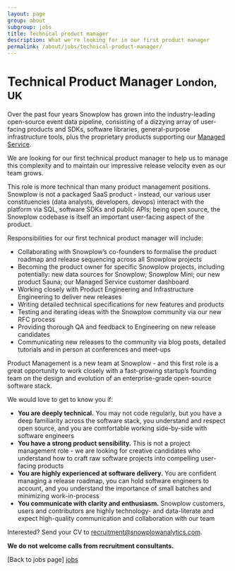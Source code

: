 ```yaml
---
layout: page
group: about
subgroup: jobs
title: Technical product manager
description: What we're looking for in our first product manager
permalink: /about/jobs/technical-product-manager/
---
```


<h1>Technical Product Manager <small>London, UK</small></h1>

Over the past four years Snowplow has grown into the industry-leading open-source event data pipeline, consisting of a dizzying array of user-facing products and SDKs, software libraries, general-purpose infrastructure tools, plus the proprietary products supporting our [Managed Service](http://snowplowanalytics.com/trial/).

We are looking for our first technical product manager to help us to manage this complexity and to maintain our impressive release velocity even as our team grows.

This role is more technical than many product management positions. Snowplow is not a packaged SaaS product - instead, our various user constituencies (data analysts, developers, devops) interact with the platform via SQL, software SDKs and public APIs; being open source, the Snowplow codebase is itself an important user-facing aspect of the product.

Responsibilities for our first technical product manager will include:

* Collaborating with Snowplow’s co-founders to formalise the product roadmap and release sequencing across all Snowplow projects
* Becoming the product owner for specific Snowplow projects, including potentially: new data sources for Snowplow; Snowplow Mini; our new product Sauna; our Managed Service customer dashboard
* Working closely with Product Engineering and Infrastructure Engineering to deliver new releases
* Writing detailed technical specifications for new features and products
* Testing and iterating ideas with the Snowplow community via our new RFC process
* Providing thorough QA and feedback to Engineering on new release candidates
* Communicating new releases to the community via blog posts, detailed tutorials and in person at conferences and meet-ups 

Product Management is a new team at Snowplow - and this first role is a great opportunity to work closely with a fast-growing startup’s founding team on the design and evolution of an enterprise-grade open-source software stack.

We would love to get to know you if:

* **You are deeply technical.** You may not code regularly, but you have a deep familiarity across the software stack, you understand and respect open source, and you are comfortable working side-by-side with software engineers
* **You have a strong product sensibility.** This is not a project management role - we are looking for creative candidates who understand how to craft raw software projects into compelling user-facing products
* **You are highly experienced at software delivery.** You are confident managing a release roadmap, you can hold software engineers to account, and you understand the importance of small batches and minimizing work-in-process
* **You communicate with clarity and enthusiasm.** Snowplow customers, users and contributors are highly technology- and data-literate and expect high-quality communication and collaboration with our team

Interested? Send your CV to recruitment@snowplowanalytics.com.

<strong>We do not welcome calls from recruitment consultants.</strong>

[Back to jobs page] [jobs]

[jobs]: /about/jobs/
